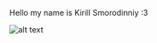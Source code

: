 Hello my name is Kirill Smorodinniy :3

![alt text](https://getwallpapers.com/wallpaper/full/e/f/e/667060.jpg)
